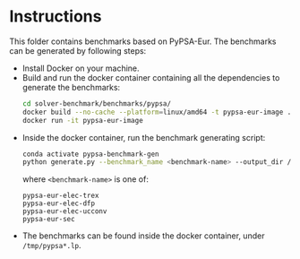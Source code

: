 # Instructions

This folder contains benchmarks based on PyPSA-Eur. The benchmarks can be generated by following steps:

- Install Docker on your machine. 
- Build and run the docker container containing all the dependencies to generate the benchmarks:
     ```sh
     cd solver-benchmark/benchmarks/pypsa/
     docker build --no-cache --platform=linux/amd64 -t pypsa-eur-image .
     docker run -it pypsa-eur-image
     ```
- Inside the docker container, run the benchmark generating script:
     ```sh
     conda activate pypsa-benchmark-gen
     python generate.py --benchmark_name <benchmark-name> --output_dir /tmp/
     ```
     where `<benchmark-name>` is one of:
     ```
    pypsa-eur-elec-trex
    pypsa-eur-elec-dfp
    pypsa-eur-elec-ucconv
    pypsa-eur-sec
     ```
- The benchmarks can be found inside the docker container, under `/tmp/pypsa*.lp`.
